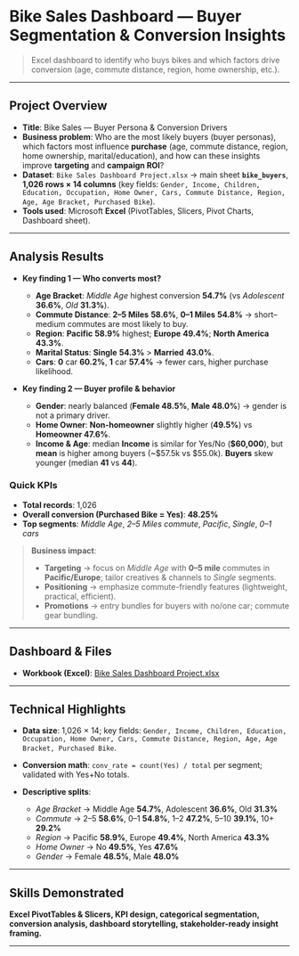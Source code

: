 # Bike Sales Dashboard — Buyer Segmentation & Conversion Insights

> Excel dashboard to identify who buys bikes and which factors drive conversion (age, commute distance, region, home ownership, etc.).

---

## Project Overview

* **Title**: Bike Sales — Buyer Persona & Conversion Drivers
* **Business problem**:
  Who are the most likely buyers (buyer personas), which factors most influence **purchase** (age, commute distance, region, home ownership, marital/education), and how can these insights improve **targeting** and **campaign ROI**?
* **Dataset**:
  `Bike Sales Dashboard Project.xlsx` → main sheet **`bike_buyers`**, **1,026 rows × 14 columns** (key fields: `Gender, Income, Children, Education, Occupation, Home Owner, Cars, Commute Distance, Region, Age, Age Bracket, Purchased Bike`).
* **Tools used**:
  Microsoft **Excel** (PivotTables, Slicers, Pivot Charts, Dashboard sheet). 

---

## Analysis Results

* **Key finding 1 — Who converts most?**

  * **Age Bracket**: *Middle Age* highest conversion **54.7%** (vs *Adolescent* **36.6%**, *Old* **31.3%**).
  * **Commute Distance**: **2–5 Miles** **58.6%**, **0–1 Miles** **54.8%** → short–medium commutes are most likely to buy.
  * **Region**: **Pacific** **58.9%** highest; **Europe** **49.4%**; **North America** **43.3%**.
  * **Marital Status**: **Single** **54.3%** > **Married** **43.0%**.
  * **Cars**: **0** car **60.2%**, **1** car **57.4%** → fewer cars, higher purchase likelihood.

* **Key finding 2 — Buyer profile & behavior**

  * **Gender**: nearly balanced (**Female 48.5%**, **Male 48.0%**) → gender is not a primary driver.
  * **Home Owner**: **Non-homeowner** slightly higher (**49.5%**) vs **Homeowner 47.6%**.
  * **Income & Age**: median **Income** is similar for Yes/No (**\$60,000**), but **mean** is higher among buyers (\~\$57.5k vs \$55.0k). **Buyers** skew younger (median **41** vs **44**).

### Quick KPIs

* **Total records**: 1,026
* **Overall conversion (Purchased Bike = Yes)**: **48.25%**
* **Top segments**: *Middle Age*, *2–5 Miles commute*, *Pacific*, *Single*, *0–1 cars*

> **Business impact**:
>
> * **Targeting** → focus on *Middle Age* with **0–5 mile** commutes in **Pacific/Europe**; tailor creatives & channels to *Single* segments.
> * **Positioning** → emphasize commute-friendly features (lightweight, practical, efficient).
> * **Promotions** → entry bundles for buyers with no/one car; commute gear bundling.

---

## Dashboard & Files
* **Workbook (Excel)**: [Bike Sales Dashboard Project.xlsx](./assets/Bike-Sales-Dashboard-Project.xlsx)

---

## Technical Highlights

* **Data size**: 1,026 × 14; key fields: `Gender, Income, Children, Education, Occupation, Home Owner, Cars, Commute Distance, Region, Age, Age Bracket, Purchased Bike`.
* **Conversion math**: `conv_rate = count(Yes) / total` per segment; validated with Yes+No totals.
* **Descriptive splits**:

  * *Age Bracket* → Middle Age **54.7%**, Adolescent **36.6%**, Old **31.3%**
  * *Commute* → 2–5 **58.6%**, 0–1 **54.8%**, 1–2 **47.2%**, 5–10 **39.1%**, 10+ **29.2%**
  * *Region* → Pacific **58.9%**, Europe **49.4%**, North America **43.3%**
  * *Home Owner* → No **49.5%**, Yes **47.6%**
  * *Gender* → Female **48.5%**, Male **48.0%**

---

## Skills Demonstrated

**Excel PivotTables & Slicers, KPI design, categorical segmentation, conversion analysis, dashboard storytelling, stakeholder-ready insight framing.**

---
